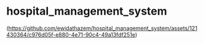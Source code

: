 # hospital_management_system
(https://github.com/ewidathazem/hospital_management_system/assets/121430364/c976d05f-e880-4e71-90c4-49a13fdf251e)
